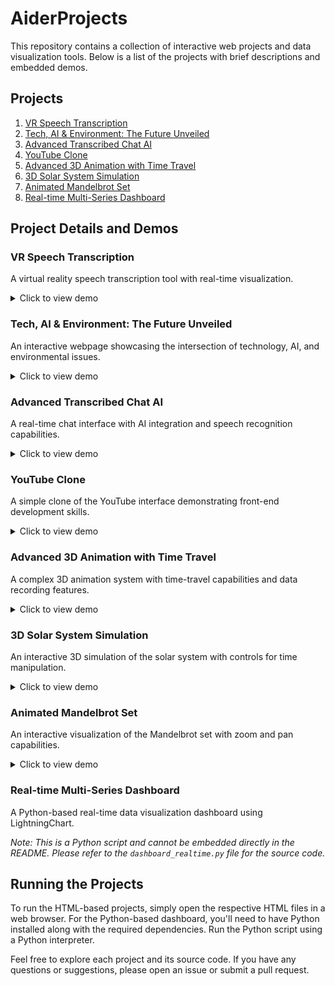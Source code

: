 # AiderProjects

This repository contains a collection of interactive web projects and data visualization tools. Below is a list of the projects with brief descriptions and embedded demos.

## Projects

1. [VR Speech Transcription](#vr-speech-transcription)
2. [Tech, AI & Environment: The Future Unveiled](#tech-ai--environment-the-future-unveiled)
3. [Advanced Transcribed Chat AI](#advanced-transcribed-chat-ai)
4. [YouTube Clone](#youtube-clone)
5. [Advanced 3D Animation with Time Travel](#advanced-3d-animation-with-time-travel)
6. [3D Solar System Simulation](#3d-solar-system-simulation)
7. [Animated Mandelbrot Set](#animated-mandelbrot-set)
8. [Real-time Multi-Series Dashboard](#real-time-multi-series-dashboard)

## Project Details and Demos

### VR Speech Transcription

A virtual reality speech transcription tool with real-time visualization.

<details>
<summary>Click to view demo</summary>

[Open VR Speech Transcription Demo](https://htmlpreview.github.io/?https://github.com/ajinkyagorad/AiderProjects/blob/main/transcription.html)

</details>

### Tech, AI & Environment: The Future Unveiled

An interactive webpage showcasing the intersection of technology, AI, and environmental issues.

<details>
<summary>Click to view demo</summary>

[Open Tech, AI & Environment Demo](https://htmlpreview.github.io/?https://github.com/ajinkyagorad/AiderProjects/blob/main/tech_ai_environment.html)

</details>

### Advanced Transcribed Chat AI

A real-time chat interface with AI integration and speech recognition capabilities.

<details>
<summary>Click to view demo</summary>

[Open Advanced Transcribed Chat AI Demo](https://htmlpreview.github.io/?https://github.com/ajinkyagorad/AiderProjects/blob/main/transcribed_chat_ai.html)

</details>

### YouTube Clone

A simple clone of the YouTube interface demonstrating front-end development skills.

<details>
<summary>Click to view demo</summary>

[Open YouTube Clone Demo](https://htmlpreview.github.io/?https://github.com/ajinkyagorad/AiderProjects/blob/main/youtube_clone.html)

</details>

### Advanced 3D Animation with Time Travel

A complex 3D animation system with time-travel capabilities and data recording features.

<details>
<summary>Click to view demo</summary>

[Open Advanced 3D Animation Demo](https://htmlpreview.github.io/?https://github.com/ajinkyagorad/AiderProjects/blob/main/advanced_3d_animation.html)

</details>

### 3D Solar System Simulation

An interactive 3D simulation of the solar system with controls for time manipulation.

<details>
<summary>Click to view demo</summary>

[Open 3D Solar System Simulation Demo](https://htmlpreview.github.io/?https://github.com/ajinkyagorad/AiderProjects/blob/main/solar_system.html)

</details>

### Animated Mandelbrot Set

An interactive visualization of the Mandelbrot set with zoom and pan capabilities.

<details>
<summary>Click to view demo</summary>

[Open Animated Mandelbrot Set Demo](https://htmlpreview.github.io/?https://github.com/ajinkyagorad/AiderProjects/blob/main/mandelbrot.html)

</details>

### Real-time Multi-Series Dashboard

A Python-based real-time data visualization dashboard using LightningChart.

*Note: This is a Python script and cannot be embedded directly in the README. Please refer to the `dashboard_realtime.py` file for the source code.*

## Running the Projects

To run the HTML-based projects, simply open the respective HTML files in a web browser. For the Python-based dashboard, you'll need to have Python installed along with the required dependencies. Run the Python script using a Python interpreter.

Feel free to explore each project and its source code. If you have any questions or suggestions, please open an issue or submit a pull request.
